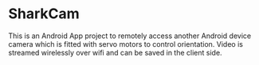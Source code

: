 SharkCam
========

This is an Android App project to remotely access another Android device camera which is fitted with servo motors to control orientation. Video is streamed wirelessly over wifi and can be saved in the client side. 
